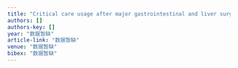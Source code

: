 ```yaml
---
title: "Critical care usage after major gastrointestinal and liver surgery: a prospective, multicentre observational study"
authors: []
authors-key: []
year: "数据暂缺"
article-link: "数据暂缺"
venue: "数据暂缺"
bibex: "数据暂缺"
---
```

